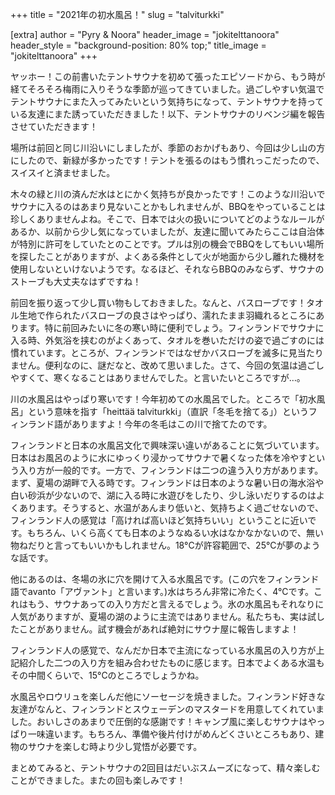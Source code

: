 +++
title = "2021年の初水風呂！"
slug = "talviturkki"

[extra]
author = "Pyry & Noora"
header_image = "jokitelttanoora"
header_style = "background-position: 80% top;"
title_image = "jokitelttanoora"
+++

ヤッホー！この前書いたテントサウナを初めて張ったエピソードから、もう時が経てそろそろ梅雨に入りそうな季節が巡ってきていました。過ごしやすい気温でテントサウナにまた入ってみたいという気持ちになって、テントサウナを持っている友達にまた誘っていただきました！以下、テントサウナのリベンジ編を報告させていただきます！

<!-- more -->

場所は前回と同じ川沿いにしましたが、季節のおかげもあり、今回は少し山の方にしたので、新緑が多かったです！テントを張るのはもう慣れっこだったので、スイスイと済ませました。

木々の緑と川の済んだ水はとにかく気持ちが良かったです！このような川沿いでサウナに入るのはあまり見ないことかもしれませんが、BBQをやっていることは珍しくありませんよね。そこで、日本では火の扱いについてどのようなルールがあるか、以前から少し気になっていましたが、友達に聞いてみたらここは自治体が特別に許可をしていたとのことです。プルは別の機会でBBQをしてもいい場所を探したことがありますが、よくある条件として火が地面から少し離れた機材を使用しないといけないようです。なるほど、それならBBQのみならず、サウナのストーブも大丈夫なはずですね！

前回を振り返って少し買い物もしておきました。なんと、バスローブです！タオル生地で作られたバスローブの良さはやっぱり、濡れたまま羽織れるところにあります。特に前回みたいに冬の寒い時に便利でしょう。フィンランドでサウナに入る時、外気浴を挟むのがよくあって、タオルを巻いただけの姿で過ごすのには慣れています。ところが、フィンランドではなぜかバスローブを滅多に見当たりません。便利なのに、謎だなと、改めて思いました。さて、今回の気温は過ごしやすくて、寒くなることはありませんでした。と言いたいところですが…。

川の水風呂はやっぱり寒いです！今年初めての水風呂でした。ところで「初水風呂」という意味を指す「heittää talviturkki」（直訳「冬毛を捨てる」）というフィンランド語がありますよ！今年の冬毛はこの川で捨てたのです。

フィンランドと日本の水風呂文化で興味深い違いがあることに気づいています。日本はお風呂のように水にゆっくり浸かってサウナで暑くなった体を冷やすという入り方が一般的です。一方で、フィンランドは二つの違う入り方があります。まず、夏場の湖畔で入る時です。フィンランドは日本のような暑い日の海水浴や白い砂浜が少ないので、湖に入る時に水遊びをしたり、少し泳いだりするのはよくあります。そうすると、水温があんまり低いと、気持ちよく過ごせないので、フィンランド人の感覚は「高ければ高いほど気持ちいい」ということに近いです。もちろん、いくら高くても日本のようなぬるい水はなかなかないので、無い物ねだりと言ってもいいかもしれません。18°Cが許容範囲で、25°Cが夢のような話です。

他にあるのは、冬場の氷に穴を開けて入る水風呂です。(この穴をフィンランド語でavanto「アヴァント」と言います。)水はちろん非常に冷たく、4°Cです。これはもう、サウナあっての入り方だと言えるでしょう。氷の水風呂もそれなりに人気がありますが、夏場の湖のように主流ではありません。私たちも、実は試したことがありません。試す機会があれば絶対にサウナ屋に報告しますよ！

フィンランド人の感覚で、なんだか日本で主流になっている水風呂の入り方が上記紹介した二つの入り方を組み合わせたものに感じます。日本でよくある水温もその中間くらいで、15°Cのところでしょうかね。

水風呂やロウリュを楽しんだ他にソーセージを焼きました。フィンランド好きな友達がなんと、フィンランドとスウェーデンのマスタードを用意してくれていました。おいしさのあまりで圧倒的な感謝です！キャンプ風に楽しむサウナはやっぱり一味違います。もちろん、準備や後片付けがめんどくさいところもあり、建物のサウナを楽しむ時より少し覚悟が必要です。

まとめてみると、テントサウナの2回目はだいぶスムーズになって、精々楽しむことができました。またの回も楽しみです！